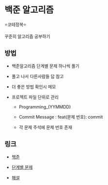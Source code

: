 # 백준 알고리즘
⭐️코테정복⭐️

꾸준히 알고리즘 공부하기

## 방법
* 백준알고리즘 단계별 문제 하나씩 풀기

* 풀고 나서 다른사람들 답 참고

* 더 좋은 방법 확인시 메모

* 프로젝트 파일 단위로 관리

  * Programming_(YYMMDD)

  * Commit Message : feat(문제 번호): commit

  * 각 문제 주석에 문제 번호 존재

## 링크
* [백준](https://www.acmicpc.net/)

* [단계별 문제](https://solved.ac/)

* [해설](https://wordpress.nowstart.duckdns.org/)
